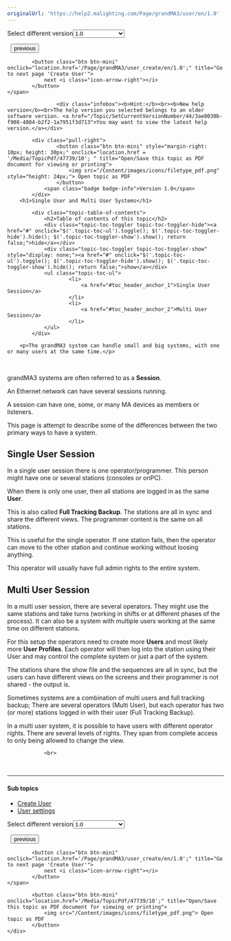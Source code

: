 ```yaml
---
originalUrl: 'https://help2.malighting.com/Page/grandMA3/user/en/1.0'
---
```


<div class="topic-navigation">

<div class="pull-right">
	<span class="pull-left">


<div class="pull-left">
<form action="/Topic/SetCurrentVersionNumber" class="form-inline" id="frmTagSelector" method="post">	<span class="form-mini">
		<div class="input-prepend"><span class="add-on">Select different version</span><select autocomplete="off" id="versionNumberId" name="versionNumberId" onchange="$(this).closest('#frmTagSelector').submit();" style="width: 120px;"><option value="">- latest -</option>
<option selected="selected" value="10">1.0</option>
<option value="32">1.1</option>
<option value="35">1.2</option>
<option value="36">1.3</option>
<option value="37">1.4</option>
<option value="38">1.5</option>
<option value="39">1.6</option>
<option value="40">1.7</option>
<option value="42">1.8</option>
<option value="43">1.9</option>
<option value="44">2.0</option>
</select></div>
		<input data-val="true" data-val-number="The field Int32 must be a number." data-val-required="The Int32 field is required." id="ProductId" name="ProductId" type="hidden" value="16">
		<input id="CurrentGuid" name="CurrentGuid" type="hidden" value="3ae0030b-f908-4804-b2f2-1a7951f3d713">
	</span>
</form></div>&nbsp;	</span>
	<span class="pull-right" style="white-space: nowrap;">
			<button class="btn btn-mini" onclick="location.href='/Page/grandMA3/dmx_ethernet_sacn/en/1.0'; " title="Go to previous page 'sACN menu'">
				<i class="icon-arrow-left"></i> previous
			</button>

			<button class="btn btn-mini" onclick="location.href='/Page/grandMA3/user_create/en/1.0';" title="Go to next page 'Create User'">
				next <i class="icon-arrow-right"></i> 
			</button>
	</span>
</div>
<div class="clear-fix" style="margin-bottom: 10px"></div>
</div>

					<div class="infobox"><b>Hint:</b><br><b>New help version</b><br>The help version you selected belongs to an older software version. <a href="/Topic/SetCurrentVersionNumber/44/3ae0030b-f908-4804-b2f2-1a7951f3d713">You may want to view the latest help version.</a></div>

			<div class="pull-right">
					<button class="btn btn-mini" style="margin-right: 10px; height: 30px;" onclick="location.href = '/Media/TopicPdf/47739/10'; " title="Open/Save this topic as PDF document for viewing or printing">
						<img src="/Content/images/icons/filetype_pdf.png" style="height: 24px;"> Open topic as PDF
					</button>
				<span class="badge badge-info">Version 1.0</span>
			</div>
		<h1>Single User and Multi User Systems</h1>

			<div class="topic-table-of-contents">
				<h2>Table of contents of this topic</h2>
				<div class="topic-toc-toggler topic-toc-toggler-hide"><a href="#" onclick="$('.topic-toc-ul').toggle(); $('.topic-toc-toggler-hide').hide(); $('.topic-toc-toggler-show').show(); return false;">hide</a></div>
				<div class="topic-toc-toggler topic-toc-toggler-show" style="display: none;"><a href="#" onclick="$('.topic-toc-ul').toggle(); $('.topic-toc-toggler-hide').show(); $('.topic-toc-toggler-show').hide(); return false;">show</a></div>
				<ul class="topic-toc-ul">
						<li>
							<a href="#toc_header_anchor_1">Single User Session</a>
						</li>
						<li>
							<a href="#toc_header_anchor_2">Multi User Session</a>
						</li>
				</ul>
			</div>

		<p>The grandMA3 system can handle small and big systems, with one or many users at the same time.</p>

<p>&nbsp;</p>

<p>grandMA3 systems are often referred to as a <strong>Session</strong>.</p>

<p>An Ethernet network can have several sessions running.</p>

<p>A session can have one, some, or many MA devices as members or listeners.</p>

<p>This page is attempt to describe some of the differences between the two primary ways to have a system.</p>

<a name="toc_header_anchor_1" id="toc_header_anchor_1" class="topic-toc-item"></a><h2>Single User Session</h2>

<p>In a single user session there is one operator/programmer. This person might have one or several stations (consoles or onPC).</p>

<p>When there is only one user, then all stations are logged in as the same <strong>User</strong>.</p>

<p>This is also called <strong>Full Tracking Backup</strong>. The stations are all in sync and share the different views. The programmer content is the same on all stations.</p>

<p>This is useful for the single operator. If one station fails, then the operator can move to the other station and continue working without loosing anything.</p>

<p>This operator will usually have full admin rights to the entire system.</p>

<a name="toc_header_anchor_2" id="toc_header_anchor_2" class="topic-toc-item"></a><h2>Multi User Session</h2>

<p>In a multi user session, there are several operators. They might use the same stations and take turns (working in shifts or at different phases of the process). It can also be a system with multiple users working at the same time on different stations.</p>

<p>For this setup the operators need to create more <strong>Users</strong> and most likely more <strong>User Profiles</strong>. Each operator will then log into the station using their User and may control the complete system or just a part of the system.</p>

<p>The stations share the show file and the sequences are all in sync, but the users can have different views on the screens and their programmer is not shared - the output is.</p>

<p>Sometimes systems are a combination of multi users and full tracking backup; There are several operators (Multi User), but each operator has two (or more) stations logged in with their user (Full Tracking Backup).</p>

<p>In a multi user system, it is possible to have users with different operator rights. There are several levels of rights. They span from complete access to only being allowed to change the view.</p>


				<br>
<div class="topic-navigation">
	<br>
	<hr>
	<h4>Sub topics</h4>
	<ul>
				<li><a href="/Page/grandMA3/user_create/en/1.0">Create User</a></li>
				<li><a href="/Page/grandMA3/user_settings/en/1.0">User settings</a></li>
	</ul>

<div class="pull-right">
	<span class="pull-left">


<div class="pull-left">
<form action="/Topic/SetCurrentVersionNumber" class="form-inline" id="frmTagSelector" method="post">	<span class="form-mini">
		<div class="input-prepend"><span class="add-on">Select different version</span><select autocomplete="off" id="versionNumberId" name="versionNumberId" onchange="$(this).closest('#frmTagSelector').submit();" style="width: 120px;"><option value="">- latest -</option>
<option selected="selected" value="10">1.0</option>
<option value="32">1.1</option>
<option value="35">1.2</option>
<option value="36">1.3</option>
<option value="37">1.4</option>
<option value="38">1.5</option>
<option value="39">1.6</option>
<option value="40">1.7</option>
<option value="42">1.8</option>
<option value="43">1.9</option>
<option value="44">2.0</option>
</select></div>
		<input data-val="true" data-val-number="The field Int32 must be a number." data-val-required="The Int32 field is required." id="ProductId" name="ProductId" type="hidden" value="16">
		<input id="CurrentGuid" name="CurrentGuid" type="hidden" value="3ae0030b-f908-4804-b2f2-1a7951f3d713">
	</span>
</form></div>&nbsp;	</span>
	<span class="pull-right" style="white-space: nowrap;">
			<button class="btn btn-mini" onclick="location.href='/Page/grandMA3/dmx_ethernet_sacn/en/1.0'; " title="Go to previous page 'sACN menu'">
				<i class="icon-arrow-left"></i> previous
			</button>

			<button class="btn btn-mini" onclick="location.href='/Page/grandMA3/user_create/en/1.0';" title="Go to next page 'Create User'">
				next <i class="icon-arrow-right"></i> 
			</button>
	</span>
</div>
	<div class="clear-fix"></div>
	<div class="pull-right">
	
			<button class="btn btn-mini" onclick="location.href='/Media/TopicPdf/47739/10';" title="Open/Save this topic as PDF document for viewing or printing">
				<img src="/Content/images/icons/filetype_pdf.png"> Open topic as PDF
			</button>
	</div>
<div class="clear-fix" style="margin-bottom: 10px"></div>
</div>

	
